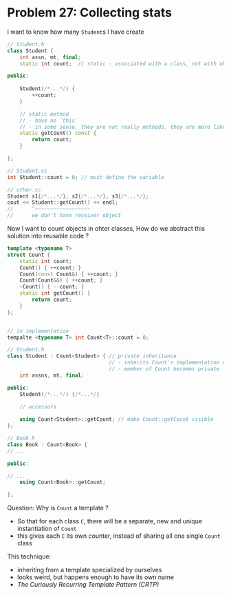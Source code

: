 # Problem 27: Collecting stats 

I want to know how many `Student`s I have create 

``` C++
// Student.h
class Student { 
    int assn, mt, final;
    static int count;  // static - associated with a class, not with object 

public:
    
    Student(/*...*/) {
        ++count;
    }

    // static method 
    // - have no `this` 
    // - in some sense, they are not really methods, they are more like scoped functions 
    static getCount() const {
        return count;
    }

};

// Student.cc
int Student::count = 0; // must define the variable 

// other.cc
Student s1{/*...*/}, s2{/*...*/}, s3{/*...*/};
cout << Student::getCount() << endl;
//      ^~~~~~~~~~~~~~~~~~~
//      we don't have receiver object 
```

Now I want to count objects in ohter classes, How do we abstract this solution into reusable code ? 

``` C++
template <typename T> 
struct Count {
    static int count;
    Count() { ++count; }
    Count(const Count&) { ++count; }
    Count(Count&&) { ++count; }
    ~Count() { --count; }
    static int getCount() { 
        return count;
    }
};


// in implementation 
tempalte <typename T> int Count<T>::count = 0;

// Student.h
class Student : Count<Student> { // private inheritance
                                 // - inherits Count's implementation without creating a `is_a` relatonship 
                                 // - member of Count becomes private 
    int assns, mt, final;

public:
    Student(/*...*/) {/*...*/}
    
    // accessors 

    using Count<Student>::getCount; // make Count::getCount visible 
};

// Book.h
class Book : Count<Book> {
// ...

public:

// ...    
    using Count<Book>::getCount;

};
```

Question: Why is `Count` a template ? 
- So that for each class `C`, there will be a separate, new and unique instantiation of `Count`
- this gives each `C` its own counter, instead of sharing all one single `Count` class 


This technique:
- inheriting from a template specialized by ourselves
- looks weird, but happens enough to have its own name
- *The Curiously Recurring Template Pattern (CRTP)*


